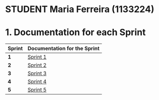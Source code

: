 STUDENT **Maria Ferreira** (1133224)
===============================

# 1. Documentation for each Sprint


|Sprint  | Documentation for the Sprint |
|--------|----------------------------------------|
| **1**  |[Sprint 1](student-1133224/sp1)         |
| **2**  |[Sprint 2](student-1133224/sp2)         |																				
| **3**  |[Sprint 3](student-1133224/sp3)         |																			
| **4**  |[Sprint 4](student-1133224/sp4)         |																			
| **5**  |[Sprint 5](student-1133224/sp5)         |																			
